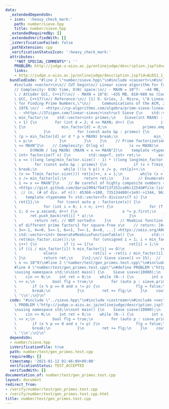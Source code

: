 ```yaml
---
data:
  _extendedDependsOn:
  - icon: ':heavy_check_mark:'
    path: number/sieve.hpp
    title: number/sieve.hpp
  _extendedRequiredBy: []
  _extendedVerifiedWith: []
  _isVerificationFailed: false
  _pathExtension: cpp
  _verificationStatusIcon: ':heavy_check_mark:'
  attributes:
    '*NOT_SPECIAL_COMMENTS*': ''
    PROBLEM: http://judge.u-aizu.ac.jp/onlinejudge/description.jsp?id=ALDS1_1_C
    links:
    - http://judge.u-aizu.ac.jp/onlinejudge/description.jsp?id=ALDS1_1_C
  bundledCode: "#line 2 \"number/sieve.hpp\"\n#include <cassert>\n#include <map>\n\
    #include <vector>\n\n// CUT begin\n// Linear sieve algorithm for fast prime factorization\n\
    // Complexity: O(N) time, O(N) space:\n// - MAXN = 10^7:  ~44 MB,  80~100 ms (Codeforces\
    \ / AtCoder GCC, C++17)\n// - MAXN = 10^8: ~435 MB, 810~980 ms (Codeforces / AtCoder\
    \ GCC, C++17)\n// Reference:\n// [1] D. Gries, J. Misra, \"A Linear Sieve Algorithm\
    \ for Finding Prime Numbers,\"\n//     Communications of the ACM, 21(12), 999-1003,\
    \ 1978.\n// - <https://cp-algorithms.com/algebra/prime-sieve-linear.html>\n//\
    \ - <https://37zigen.com/linear-sieve/>\nstruct Sieve {\n    std::vector<int>\
    \ min_factor;\n    std::vector<int> primes;\n    Sieve(int MAXN) : min_factor(MAXN\
    \ + 1) {\n        for (int d = 2; d <= MAXN; d++) {\n            if (!min_factor[d])\
    \ {\n                min_factor[d] = d;\n                primes.emplace_back(d);\n\
    \            }\n            for (const auto &p : primes) {\n                if\
    \ (p > min_factor[d] or d * p > MAXN) break;\n                min_factor[d * p]\
    \ = p;\n            }\n        }\n    }\n    // Prime factorization for 1 <= x\
    \ <= MAXN^2\n    // Complexity: O(log x)           (x <= MAXN)\n    //       \
    \      O(MAXN / log MAXN) (MAXN < x <= MAXN^2)\n    template <typename T> std::map<T,\
    \ int> factorize(T x) {\n        std::map<T, int> ret;\n        assert(x > 0 and\
    \ x <= ((long long)min_factor.size() - 1) * ((long long)min_factor.size() - 1));\n\
    \        for (const auto &p : primes) {\n            if (x < T(min_factor.size()))\
    \ break;\n            while (!(x % p)) x /= p, ret[p]++;\n        }\n        if\
    \ (x >= T(min_factor.size())) ret[x]++, x = 1;\n        while (x > 1) ret[min_factor[x]]++,\
    \ x /= min_factor[x];\n        return ret;\n    }\n    // Enumerate divisors of\
    \ 1 <= x <= MAXN^2\n    // Be careful of highly composite numbers <https://oeis.org/A002182/list>\
    \ <https://gist.github.com/dario2994/fb4713f252ca86c1254d#file-list-txt>:\n  \
    \  // (n, (# of div. of n)): 45360->100, 735134400(<1e9)->1344, 963761198400(<1e12)->6720\n\
    \    template <typename T> std::vector<T> divisors(T x) {\n        std::vector<T>\
    \ ret{1};\n        for (const auto p : factorize(x)) {\n            int n = ret.size();\n\
    \            for (int i = 0; i < n; i++) {\n                for (T a = 1, d =\
    \ 1; d <= p.second; d++) {\n                    a *= p.first;\n              \
    \      ret.push_back(ret[i] * a);\n                }\n            }\n        }\n\
    \        return ret; // NOT sorted\n    }\n    // Moebius function Table, (-1)^{#\
    \ of different prime factors} for square-free x\n    // return: [0=>0, 1=>1, 2=>-1,\
    \ 3=>-1, 4=>0, 5=>-1, 6=>1, 7=>-1, 8=>0, ...] <https://oeis.org/A008683>\n   \
    \ std::vector<int> GenerateMoebiusFunctionTable() {\n        std::vector<int>\
    \ ret(min_factor.size());\n        for (unsigned i = 1; i < min_factor.size();\
    \ i++) {\n            if (i == 1)\n                ret[i] = 1;\n            else\
    \ if ((i / min_factor[i]) % min_factor[i] == 0)\n                ret[i] = 0;\n\
    \            else\n                ret[i] = -ret[i / min_factor[i]];\n       \
    \ }\n        return ret;\n    }\n};\n// Sieve sieve(1 << 15);  // (can factorize\
    \ n <= 10^9)\n#line 2 \"number/test/gen_primes.test.cpp\"\n#include <iostream>\n\
    #line 4 \"number/test/gen_primes.test.cpp\"\n#define PROBLEM \"http://judge.u-aizu.ac.jp/onlinejudge/description.jsp?id=ALDS1_1_C\"\
    \nusing namespace std;\n\nint main() {\n    Sieve sieve(10000);\n    int N;\n\
    \    cin >> N;\n    int ret = 0;\n    while (N--) {\n        int x;\n        cin\
    \ >> x;\n        bool flg = true;\n        for (auto p : sieve.primes)\n     \
    \       if (x % p == 0 and x != p) {\n                flg = false;\n         \
    \       break;\n            }\n        ret += flg;\n    }\n    cout << ret <<\
    \ '\\n';\n}\n"
  code: "#include \"../sieve.hpp\"\n#include <iostream>\n#include <vector>\n#define\
    \ PROBLEM \"http://judge.u-aizu.ac.jp/onlinejudge/description.jsp?id=ALDS1_1_C\"\
    \nusing namespace std;\n\nint main() {\n    Sieve sieve(10000);\n    int N;\n\
    \    cin >> N;\n    int ret = 0;\n    while (N--) {\n        int x;\n        cin\
    \ >> x;\n        bool flg = true;\n        for (auto p : sieve.primes)\n     \
    \       if (x % p == 0 and x != p) {\n                flg = false;\n         \
    \       break;\n            }\n        ret += flg;\n    }\n    cout << ret <<\
    \ '\\n';\n}\n"
  dependsOn:
  - number/sieve.hpp
  isVerificationFile: true
  path: number/test/gen_primes.test.cpp
  requiredBy: []
  timestamp: '2021-01-12 01:46:09+09:00'
  verificationStatus: TEST_ACCEPTED
  verifiedWith: []
documentation_of: number/test/gen_primes.test.cpp
layout: document
redirect_from:
- /verify/number/test/gen_primes.test.cpp
- /verify/number/test/gen_primes.test.cpp.html
title: number/test/gen_primes.test.cpp
---
```

